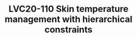 ---
categories:
- lvc20
description: 'Due to the increasing complexity of SoCs, we''re now seeing lots of
  thermal sensors on the die to quickly detect hot spots and allow the OS to take
  steps to mitigate these events. The Linux thermal framework provides mechanisms
  such as inputs for better scheduling, frequency throttling, idle injection and turning
  on fans to prevent the silicon from getting damaged from overheating. This is also
  called as junction temperature management.<br><br>The Linux thermal framework is
  also used for managing the skin temperature of a device - the temperature that users
  feel when they hold and use the device. However, this skin temperature management
  involves manual characterization of performance states for devices such as CPU and
  GPU to its effect on the skin temperature of the device.<br><br>So the framework
  is doing two distinct tasks: preventing silicon damage and preventing skin burns
  for users by capping the power of a device. We feel these tasks should be handled
  by different frameworks.<br><br>We''re currently experimenting with the kernel''s
  energy model to dynamically build a hierarchy of power constraints and allow the
  platform integrator to set limits for each power domain using the powercap framework.
  This will allow the kernel to manage the power consumption (and hence dissipation)
  budget of the various devices on the Soc more autonomously, leading to better performance
  at a given power budget instead of overcoming the primary goal of the thermal framework
  which is mitigate at the limits.<br><br>Attendees are expected to know a little
  bit about how the current thermal framework works but don''t need to know all the
  technical details. We will cover the conceptual differences between the current
  and proposed models as an introduction in the talk.'
image: /assets/images/featured-images/lvc20/LVC20-110.png
session_id: LVC20-110
session_room: '[Track 2] Linux/Android'
session_slot:
  end_time: 2020-09-22 13:50
  start_time: 2020-09-22 13:25
session_speakers:
- speaker_bio: Daniel worked in 1998 in the Space Industry and Air traffic management
    for distributed system project in life safety constraints. He acquired for this
    project a system programming expertise. &lt;br /&gt; &lt;br /&gt; He joined IBM
    in 2004 and since this date he does kernel hacking and pushed upstream the resource
    virtualization with the namespaces. He is the author and maintainer of the Linux
    Container (LXC).&lt;br /&gt; &lt;br /&gt; In 2012, he joined Linaro to work in
    the power management team. Deeply involved in the power management improvements
    for the different members of Linaro, he continues to contribute and maintain some
    parts of the Linux kernel.
  speaker_company: Linaro
  speaker_image: http://avatars.sched.co/8/5c/829128/avatar.jpg.320x320px.jpg?0c8
  speaker_name: Daniel Lezcano
  speaker_position: Linaro - Senior Engineer - Power specialist
  speaker_role: attendee, speaker
- speaker_bio: Amit works at Linaro and has been found dabbling in the upstream Linux
    community in the areas of power and thermal management. He was once found lost
    in the friendly Zephyr RTOS community for a bit.&lt;br&gt;&lt;br&gt;In the last
    decade, he’s led the Power Management working group at Linaro, helped lead the
    96boards.org effort to bring powerful developer boards at low-cost to the software
    community and helped several SoC vendors to work with the upstream community and
    help themselves along the way.&lt;br&gt;&lt;br&gt;His main hobby these days is
    to learn to grow food.
  speaker_company: Linaro
  speaker_image: http://avatars.sched.co/d/0c/7249850/avatar.jpg.320x320px.jpg?f89
  speaker_name: Amit Kucheria
  speaker_position: Sr. Engineer, Qualcomm Landing Team
  speaker_role: speaker
session_track: Power Management
tag: session
tags: Power Management
title: LVC20-110 Skin temperature management with hierarchical constraints
amazon_s3_presentation_url: ''
amazon_s3_video_url: https://static.linaro.org/connect/lvc20/videos/lvc20-110.mp4
---